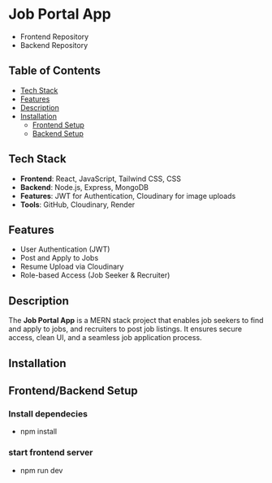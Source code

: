 # Job Portal App
- Frontend Repository
- Backend Repository

## Table of Contents
- [Tech Stack](#tech-stack)
- [Features](#features)
- [Description](#description)
- [Installation](#installation)
  - [Frontend Setup](#frontend-setup)
  - [Backend Setup](#backend-setup)

## Tech Stack
- **Frontend**: React, JavaScript, Tailwind CSS, CSS  
- **Backend**: Node.js, Express, MongoDB  
- **Features**: JWT for Authentication, Cloudinary for image uploads  
- **Tools**: GitHub, Cloudinary, Render

## Features
- User Authentication (JWT)  
- Post and Apply to Jobs  
- Resume Upload via Cloudinary  
- Role-based Access (Job Seeker & Recruiter)  

## Description
The **Job Portal App** is a MERN stack project that enables job seekers to find and apply to jobs, and recruiters to post job listings. It ensures secure access, clean UI, and a seamless job application process.

## Installation

## Frontend/Backend Setup
### Install dependecies
- npm install
### start frontend server
- npm run dev
